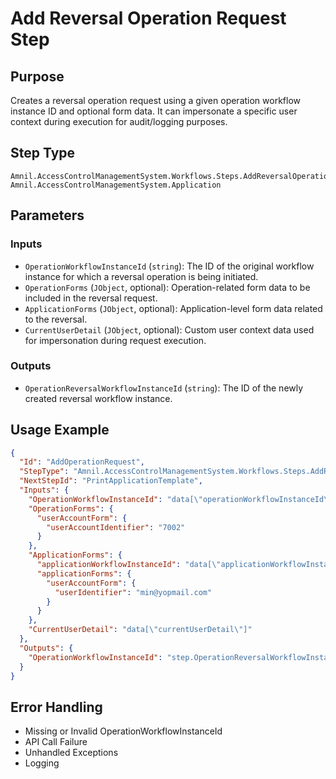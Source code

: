 # Add Reversal Operation Request Step

## Purpose  
Creates a reversal operation request using a given operation workflow instance ID and optional form data. It can impersonate a specific user context during execution for audit/logging purposes.

## Step Type  
```
Amnil.AccessControlManagementSystem.Workflows.Steps.AddReversalOperationRequestStep, Amnil.AccessControlManagementSystem.Application
```

## Parameters

### Inputs

- `OperationWorkflowInstanceId` (`string`): The ID of the original workflow instance for which a reversal operation is being initiated.
- `OperationForms` (`JObject`, optional): Operation-related form data to be included in the reversal request.
- `ApplicationForms` (`JObject`, optional): Application-level form data related to the reversal.
- `CurrentUserDetail` (`JObject`, optional): Custom user context data used for impersonation during request execution.

### Outputs

- `OperationReversalWorkflowInstanceId` (`string`): The ID of the newly created reversal workflow instance.

## Usage Example

```json
{
  "Id": "AddOperationRequest",
  "StepType": "Amnil.AccessControlManagementSystem.Workflows.Steps.AddReversalOperationRequestStep, Amnil.AccessControlManagementSystem.Application",
  "NextStepId": "PrintApplicationTemplate",
  "Inputs": {
    "OperationWorkflowInstanceId": "data[\"operationWorkflowInstanceId\"]",
    "OperationForms": {
      "userAccountForm": {
        "userAccountIdentifier": "7002"
      }
    },
    "ApplicationForms": {
      "applicationWorkflowInstanceId": "data[\"applicationWorkflowInstanceId\"]",
      "applicationForms": {
        "userAccountForm": {
          "userIdentifier": "min@yopmail.com"
        }
      }
    },
    "CurrentUserDetail": "data[\"currentUserDetail\"]"
  },
  "Outputs": {
    "OperationWorkflowInstanceId": "step.OperationReversalWorkflowInstanceId"
  }
}
```

## Error Handling

- Missing or Invalid OperationWorkflowInstanceId 
- API Call Failure
- Unhandled Exceptions
- Logging
